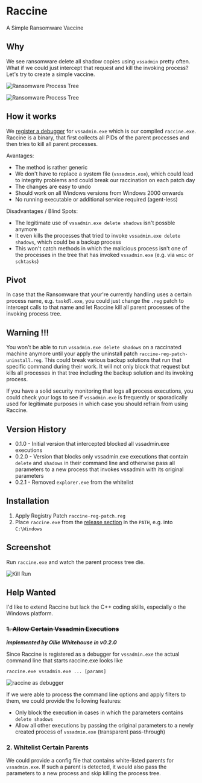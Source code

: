 # Raccine

A Simple Ransomware Vaccine

## Why

We see ransomware delete all shadow copies using `vssadmin` pretty often. What if we could just intercept that request and kill the invoking process? Let's try to create a simple vaccine.

![Ransomware Process Tree](https://raw.githubusercontent.com/Neo23x0/Raccine/main/images/screen2.png)

![Ransomware Process Tree](https://raw.githubusercontent.com/Neo23x0/Raccine/main/images/screen4.png)

## How it works

We [register a debugger](https://attack.mitre.org/techniques/T1546/012/) for `vssadmin.exe` which is our compiled `raccine.exe`. Raccine is a binary, that first collects all PIDs of the parent processes and then tries to kill all parent processes. 

Avantages:

- The method is rather generic
- We don't have to replace a system file (`vssadmin.exe`), which could lead to integrity problems and could break our raccination on each patch day 
- The changes are easy to undo
- Should work on all Windows versions from Windows 2000 onwards
- No running executable or additional service required (agent-less)

Disadvantages / Blind Spots:

- The legitimate use of `vssadmin.exe delete shadows` isn't possble anymore
- It even kills the processes that tried to invoke `vssadmin.exe delete shadows`, which could be a backup process
- This won't catch methods in which the malicious process isn't one of the processes in the tree that has invoked `vssadmin.exe` (e.g. via `wmic` or `schtasks`)

## Pivot

In case that the Ransomware that your're currently handling uses a certain process name, e.g. `taskdl.exe`, you could just change the `.reg` patch to intercept calls to that name and let Raccine kill all parent processes of the invoking process tree.

## Warning !!!

You won't be able to run `vssadmin.exe delete shadows` on a raccinated machine anymore until your apply the uninstall patch `raccine-reg-patch-uninstall.reg`. This could break various backup solutions that run that specific command during their work. It will not only block that request but kills all processes in that tree including the backup solution and its invoking process.

If you have a solid security monitoring that logs all process executions, you could check your logs to see if `vssadmin.exe` is frequently or sporadically used for legitimate purposes in which case you should refrain from using Raccine. 

## Version History

- 0.1.0 - Initial version that intercepted blocked all vssadmin.exe executions
- 0.2.0 - Version that blocks only vssadmin.exe executions that contain `delete` and `shadows` in their command line and otherwise pass all parameters to a new process that invokes vssadmin with its original parameters
- 0.2.1 - Removed `explorer.exe` from the whitelist

## Installation

1. Apply Registry Patch `raccine-reg-patch.reg`
2. Place `raccine.exe` from the [release section](https://github.com/Neo23x0/Raccine/releases/) in the `PATH`, e.g. into `C:\Windows`

## Screenshot

Run `raccine.exe` and watch the parent process tree die. 

![Kill Run](https://raw.githubusercontent.com/Neo23x0/Raccine/main/images/screen1.png)

## Help Wanted 

I'd like to extend Raccine but lack the C++ coding skills, especially o the Windows platform.

### ~~1. Allow Certain Vssadmin Executions~~

***implemented by Ollie Whitehouse in v0.2.0***

Since Raccine is registered as a debugger for `vssadmin.exe` the actual command line that starts raccine.exe looks like

```
raccine.exe vssadmin.exe ... [params]
``` 

![raccine as debugger](https://raw.githubusercontent.com/Neo23x0/Raccine/main/images/screen3.png)

If we were able to process the command line options and apply filters to them, we could provide the following features: 

- Only block the execution in cases in which the parameters contains `delete shadows`
- Allow all other executions by passing the original parameters to a newly created process of `vssadmin.exe` (transparent pass-through)

### 2. Whitelist Certain Parents

We could provide a config file that contains white-listed parents for `vssadmin.exe`. If such a parent is detected, it would also pass the parameters to a new process and skip killing the process tree.
